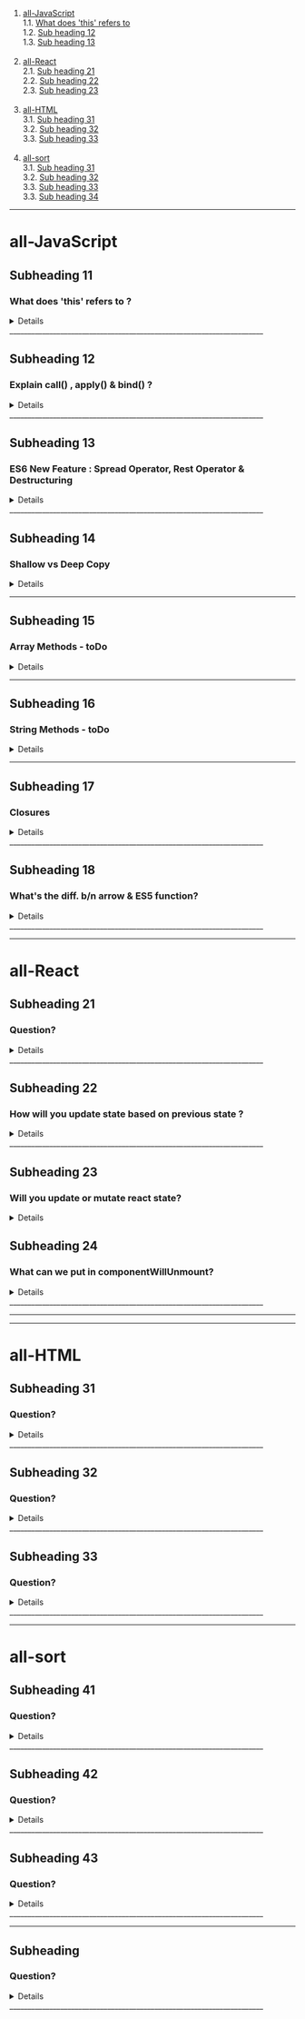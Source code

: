 1.  [all-JavaScript](#all-javascript) <br/>
    1.1. [What does 'this' refers to](#subheading-11) <br/>
    1.2. [Sub heading 12](#subheading-12) <br/>
    1.3. [Sub heading 13](#subheading-13) <br/><br/>
2.  [all-React](#all-react) <br/>
    2.1. [Sub heading 21](#subheading-21) <br/>
    2.2. [Sub heading 22](#subheading-22) <br/>
    2.3. [Sub heading 23](#subheading-23) <br/><br/>
3.  [all-HTML](#all-html) <br/>
    3.1. [Sub heading 31](#subheading-31) <br/>
    3.2. [Sub heading 32](#subheading-32) <br/>
    3.3. [Sub heading 33](#subheading-33) <br/><br/>
4.  [all-sort](#all-sort) <br/>
    3.1. [Sub heading 31](#subheading-31) <br/>
    3.2. [Sub heading 32](#subheading-32) <br/>
    3.3. [Sub heading 33](#subheading-33) <br/>
    3.3. [Sub heading 34](#subheading-34) <br/>

---
# all-JavaScript
## Subheading 11
### What does 'this' refers to ?

<details>

```javascript
const element = <h1>Hello, JSX!</h1>;
```

<b>Last point v.imp!</b>

![alt text](./images/image-996.png)

</details>
______________________________________________________________________

## Subheading 12
### Explain  call() , apply() & bind() ?

<details>

```javascript
const element = <h1>Hello, JSX!</h1>;
```

### Note: They don't work with arrow functions!

Call method 

![alt text](image-20.png)
![alt text](./images/image-999.png)

Apply method

![alt text](image-19.png)
![alt text](./images/image-997.png)

Bind method

![alt text](image-18.png)
![alt text](./images/image-998.png)

</details>
______________________________________________________________________

## Subheading 13
### ES6 New Feature : Spread Operator, Rest Operator & Destructuring

<details>

```javascript
const element = <h1>Hello, JSX!</h1>;
```
Spread operator

![alt text](image-5.png)

numbersCombined will be [1, 2, 3, 4, 5, 6]

![alt text](image.png)
![alt text](image-1.png)
![alt text](image-2.png)

Rest Operator

![alt text](image-3.png)

</details>
______________________________________________________________________

## Subheading 14
###  Shallow vs Deep Copy

<details>

```javascript
const element = <h1>Hello, JSX!</h1>;
```

# Shallow Copy
![alt text](image-4.png)

# Deep Copy for non-nested objects
![alt text](image-6.png)
![alt text](image-7.png)
![alt text](image-8.png)
![alt text](image-9.png)

## Full proof way to Deep copy 

### structuredClone() global function <br/>

(except non-serializable objects, for example, functions (with closures), Symbols, objects that represent HTML elements in the HTML DOM API, recursive data, and many other cases.)

![alt text](image-10.png)


</details>

______________________________________________________________________

## Subheading 15
### Array Methods - toDo

<details>

```javascript
const element = <h1>Hello, JSX!</h1>;
```

![alt text](image-11.png)

</details>

______________________________________________________________________

## Subheading 16
### String Methods - toDo

<details>

```javascript
const element = <h1>Hello, JSX!</h1>;
```

Answer!

</details>

______________________________________________________________________

## Subheading 17
### Closures

<details>

```javascript
const element = <h1>Hello, JSX!</h1>;
```

A closure gives a function access to its outer scope. 

In other words, a closure is the combination of a function enclosed with references to its surrounding state i.e. the lexical environment. 

### What is lexical scoping in closures?

![alt text](image-12.png)

![alt text](image-13.png)

The console.log() statement within the displayName() function successfully displays the value of the name variable, which is declared in its parent function. 

This is an example of lexical scoping.

Nested functions have access to variables declared in their outer scope.

## Will the following work as expected or not?

![alt text](image-14.png)

No matter what field you focus, only the message about your age will be displayed!! 

Reason:
![alt text](image-15.png)

## How to solve this bug ?

Solution: You have to use the let or const keyword instead of var.

![alt text](image-16.png)

</details>
______________________________________________________________________


## Subheading 18
### What's the diff. b/n arrow & ES5 function?

<details>


### 1. Call apply bind work with ES5 functions but not arrow functions;

![alt text](image-17.png)

![alt text](image-22.png)

### 2.	“arguments” object works only inside ES5 function while "spread operator" works only inside Arrow function

![alt text](image-21.png)

![alt text](image-23.png)

![alt text](image-24.png)

### 2. ES5 function can be accessed before they are declared  but not Arrow function.

![alt text](image-27.png)

![alt text](image-26.png)

### 3. this value ES5 function has its own 'this' but Arrow function don't.

Regular functions have their own this context. Depends on how you call or execute the function.

Arrow functions, do not have their own this context. They capture the this value from the surrounding lexical context in which the arrow function was created.


### 4. Prototype property by default existis for ES5 function but not for Arrow function.

Any function declared in JS except Arrow functions have a default property called prototype. 
Accessing prototype of an arrow function gives undefined as below,

![alt text](image-25.png)

### By default, the prototype of any function's (ES5 only) prototype property is Object.prototype  

### Object.prototype.__proto__ is null 

</details>
______________________________________________________________________


---

# all-React

## Subheading 21
### Question?

<details>

```javascript
const element = <h1>Hello, JSX!</h1>;
```

Answer!

</details>
______________________________________________________________________

## Subheading 22
### How will you update state based on previous state ?

<details>

```javascript
const element = <h1>Hello, JSX!</h1>;
```

Since state is considered read only so you should replace it with a new updated state, rather than mutate your existing object.  

Wrong: setAge(age+1)  
Correct: setAge(prevAge => prevAge + 1)  

</details>
______________________________________________________________________


## Subheading 23
### Will you update or mutate react state? 

<details>

```javascript
const element = <h1>Hello, JSX!</h1>;
```

Since state is considered read only so you should replace it with a new updated state, rather than mutate your existing object.  
![alt text](./images/image-995.png)

</details>

## Subheading 24
### What can we put in componentWillUnmount?

<details>

```javascript
const element = <h1>Hello, JSX!</h1>;
```

This is called just before a component is removed from the DOM. It's a crucial place to perform cleanup tasks, such as clearing timers, unsubscribing from events, or releasing resources to prevent memory leaks. 

</details>
______________________________________________________________________

______________________________________________________________________

---

# all-HTML

## Subheading 31
### Question?

<details>

```javascript
const element = <h1>Hello, JSX!</h1>;
```

Answer!

</details>
______________________________________________________________________

## Subheading 32
### Question?

<details>

```javascript
const element = <h1>Hello, JSX!</h1>;
```

Answer!

</details>
______________________________________________________________________

## Subheading 33
### Question?

<details>

```javascript
const element = <h1>Hello, JSX!</h1>;
```

Answer!

</details>
______________________________________________________________________

---

# all-sort

## Subheading 41
### Question?

<details>

```javascript
const element = <h1>Hello, JSX!</h1>;
```

Answer!

</details>
______________________________________________________________________

## Subheading 42
### Question?

<details>

```javascript
const element = <h1>Hello, JSX!</h1>;
```

Answer!

</details>
______________________________________________________________________

## Subheading 43
### Question?

<details>

```javascript
const element = <h1>Hello, JSX!</h1>;
```

Answer!

</details>
______________________________________________________________________

---

## Subheading 
### Question?

<details>

```javascript
const element = <h1>Hello, JSX!</h1>;
```

Answer!

</details>
______________________________________________________________________
